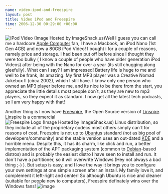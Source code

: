 ```yaml
--- 
name: video-ipod-and-freespire 
layout: post 
title: Video iPod and Freespire 
time: 2006-12-30 00:29:00 +00:00 
--- 
```

![IPod Video (Image
Hosted by
ImageShack.us)](http://img412.imageshack.us/img412/8155/imageshj0.jpg "IPod Video (Image Hosted by ImageShack.us)")Well
I guess you can call me a hardcore [Apple
Computer](http://www.apple.ie "Apple Computer") fan, I have a Macbook,
an iPod Nano (1st Gen 4GB) and now a 80GB iPod Video! I bought i for a
couple of reasons, namely price and storage. I had been put off before
since I thought they were too bulky ( I know a couple of people who have
older generation iPod Videos) after being with the Nano for over a year
(its still chugging along gleefully). What can I say? I am impressed!
Battery life is huge to me and well to be frank, its amazing. My first
MP3 player was a Creative Nomad Jukebox II (circa 2002), which I still
have. I know only one person who owned an MP3 player before me, and its
nice to be there from the start, you appreciate the little details most
people don´t, as they are new to mp3 players, so they expect it as
standard. I now get all the latest tech podcasts, so I am very happy
with that!  
  
Another thing is I now have
[Freespire](http://www.freespire.org "freespire"), the Open Source
version of [Linspire](http://www.linspire.com "Linspire"). Linspire is a
commercial![Freespire Logo (Image Hosted by
ImageShack.us)](http://img201.imageshack.us/img201/1737/slogoci6.gif "Freespire Logo (Image Hosted by ImageShack.us)")
Linux distribution, so they include all of the proprietary codecs most
others simply can´t for reasons of cost. Freespire is not up to
[Ubuntu](http://www.ubuntu.com "Ubuntu")s standard (not as big pool of
developers/community) and the stable version uses an out-dated
[KDE](http://kde.org "K Desktop Enviroment") and a horrible menu.
Despite this, it has its charm, like click and run, a better
implementation of the APT packaging system (common to
[Debian](http://debian.org "Debian")-based distros) and is probably the
easiest distro I have seen to install and run. It don´t have a
partitioner, so it will overwrite Windows (Hey not always a bad thing
;-) ). But setup is easy, and I love the way it brings you to configure
your own settings at one simple screen after an install. My family love
it, and complement it left-right and center! So although Ubuntu is nice
and cleaner (suitable for people new to computers), Freespire definately
wins over the Windows fans!
![image](https://blogger.googleusercontent.com/tracker/7231752728434532377-6428743319655392857?l=neil.grogan.ie)
